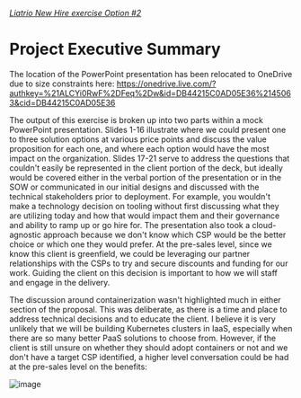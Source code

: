 <u>*Liatrio New Hire exercise Option #2*</u>

# Project Executive Summary

The location of the PowerPoint presentation has been relocated to OneDrive due to size constraints here:
https://onedrive.live.com/?authkey=%21ALCYi0RwF%2DFeq%2Dw&id=DB44215C0AD05E36%2145063&cid=DB44215C0AD05E36

The output of this exercise is broken up into two parts within a mock PowerPoint presentation. Slides 1-16 illustrate where we could present one to three solution options at various price points and discuss the value proposition for each one, and where each option would have the most impact on the organization.  Slides 17-21 serve to address the questions that couldn't easily be represented in the client portion of the deck, but ideally would be covered either in the verbal portion of the presentation or in the SOW or communicated in our initial designs and discussed with the technical stakeholders prior to deployment.  For example, you wouldn't make a technology decision on tooling without first discussing what they are utilizing today and how that would impact them and their governance and ability to ramp up or go hire for.   The presentation also took a cloud-agnostic approach because we don't know which CSP would be the better choice or which one they would prefer.   At the pre-sales level, since we know this client is greenfield, we could be leveraging our partner relationships with the CSPs to try and secure discounts and funding for our work.  Guiding the client on this decision is important to how we will staff and engage in the delivery.

The discussion around containerization wasn't highlighted much in either section of the proposal.  This was deliberate, as there is a time and place to address technical decisions and to educate the client.  I believe it is very unlikely that we will be building Kubernetes clusters in IaaS, especially when there are so many better PaaS solutions to choose from. However, if the client is still unsure on whether they should adopt containers or not and we don't have a target CSP identified, a higher level conversation could be had at the pre-sales level on the benefits:

![image](https://github.com/ntorvik/liatrio/assets/4991666/24074fd3-0eb8-4654-9d53-8d535d04dc18)

